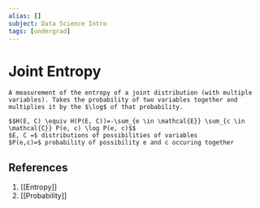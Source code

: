 ```yaml
---
alias: []
subject: Data Science Intro
tags: [undergrad]
---
```

# Joint Entropy

```ad-note
A measurement of the entropy of a joint distribution (with multiple variables). Takes the probability of two variables together and multiplies it by the $\log$ of that probability.
```

```ad-math
$$H(E, C) \equiv H(P(E, C))=-\sum_{e \in \mathcal{E}} \sum_{c \in \mathcal{C}} P(e, c) \log P(e, c)$$
$E, C =$ distributions of possibilities of variables
$P(e,c)=$ probability of possibility e and c occuring together
```

## References
1. [[Entropy]]
2. [[Probability]]